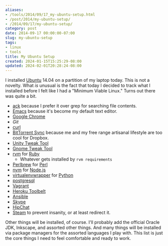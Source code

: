 ```yaml
---
aliases:
- /tools/2014/09/17_my-ubuntu-setup.html
- /post/2014/my-ubuntu-setup/
- /2014/09/17/my-ubuntu-setup/
category: post
date: 2014-09-17 00:00:00-07:00
slug: my-ubuntu-setup
tags:
- linux
- tools
title: My Ubuntu Setup
created: 2024-01-15T15:25:29-08:00
updated: 2024-02-01T20:28:24-08:00
---
```


I installed [Ubuntu](http://ubuntu.com) 14.04 on a partition of my laptop today. This is not a novelty. What *is* unusual is the fact that today I decided to track what I installed before I felt like I had a "Minimum Viable Linux." Turns out there was quite a bit.

<!--more-->

* [ack](http://beyondgrep.com/) because I prefer it over grep for searching file contents.
* [Emacs](../../../card/Emacs.md) because it's become my default text editor.
* [Google Chrome](https://chrome.google.com)
* *Git*
* [curl](http://curl.haxx.se/)
* [BitTorrent Sync](http://getsync.com/) because me and my free range artisanal lifestyle are too cool for Dropbox.
* [Unity Tweak Tool](https://apps.ubuntu.com/cat/applications/unity-tweak-tool/)
* [Gnome Tweak Tool](https://apps.ubuntu.com/cat/applications/gnome-tweak-tool/)
* [rvm](http://rvm.io) for [Ruby](../../../card/Ruby.md)
  * Whatever gets installed by `rvm requirements`
* [Perlbrew](http://perlbrew.pl) for [Perl](../../../card/Perl.md)
* [nvm](https://github.com/creationix/nvm) for [Node.js](../../../card/Node.js.md)
* [virtualenvwrapper](http://virtualenvwrapper.readthedocs.org/en/latest/) for [Python](../../../card/Python.md)
* [postgresql](http://www.postgresql.org/)
* [Vagrant](http://www.vagrantup.com/)
* [Heroku Toolbelt](https://devcenter.heroku.com/articles/getting-started-with-ruby#set-up)
* [Ansible](http://www.ansible.com/home)
* [Skype](http://www.skype.com/en/)
* [HipChat](https://www.hipchat.com/)
* [Steam](http://store.steampowered.com/) to prevent insanity, or at least redirect it.

Other things will be installed, of course. I'll probably add the official Oracle JDK, Inkscape, and assorted other things. And many things will be installed via package managers for the assorted languages I play with. This list is just the core things I need to feel comfortable and ready to work.
